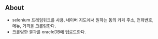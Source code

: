 ## About
- selenium 프레임워크를 사용, 네이버 지도에서 원하는 동의 카페 주소, 전화번호, 메뉴, 가격을 크롤링한다.
- 크롤링한 결과를 oracleDB에 업로드한다.
